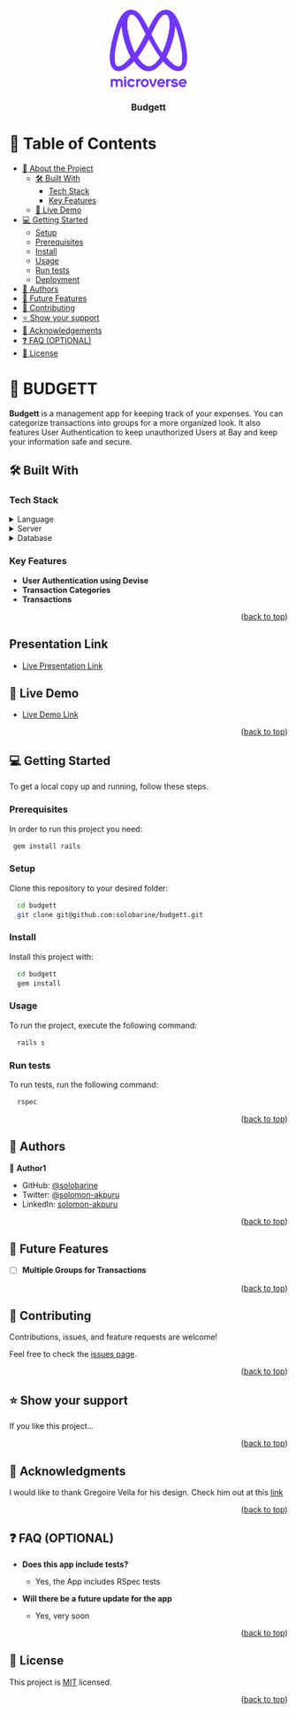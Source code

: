 <a name="readme-top"></a>
<div align="center">
  <img src="murple_logo.png" alt="logo" width="140"  height="auto" />
  <br/>

  <h3><b>Budgett</b></h3>

</div>

<!-- TABLE OF CONTENTS -->

# 📗 Table of Contents

- [📖 About the Project](#about-project)
  - [🛠 Built With](#built-with)
    - [Tech Stack](#tech-stack)
    - [Key Features](#key-features)
  - [🚀 Live Demo](#live-demo)
- [💻 Getting Started](#getting-started)
  - [Setup](#setup)
  - [Prerequisites](#prerequisites)
  - [Install](#install)
  - [Usage](#usage)
  - [Run tests](#run-tests)
  - [Deployment](#deployment)
- [👥 Authors](#authors)
- [🔭 Future Features](#future-features)
- [🤝 Contributing](#contributing)
- [⭐️ Show your support](#support)
- [🙏 Acknowledgements](#acknowledgements)
- [❓ FAQ (OPTIONAL)](#faq)
- [📝 License](#license)

<!-- PROJECT DESCRIPTION -->

# 📖 BUDGETT <a name="about-project"></a>

**Budgett** is a management app for keeping track of your expenses. You can categorize transactions into groups for a more organized look.
It also features User Authentication to keep unauthorized Users at Bay and keep your information safe and secure.

## 🛠 Built With <a name="built-with"></a>

### Tech Stack <a name="tech-stack"></a>

<details>
  <summary>Language</summary>
  <ul>
    <li><a href="https://www.ruby-lang.org/en/">Ruby</a></li>
  </ul>
</details>

<details>
  <summary>Server</summary>
  <ul>
    <li><a href="https://rubyonrails.org/">Rails</a></li>
  </ul>
</details>

<details>
<summary>Database</summary>
  <ul>
    <li><a href="https://www.postgresql.org/">PostgreSQL</a></li>
  </ul>
</details>

<!-- Features -->

### Key Features <a name="key-features"></a>

- **User Authentication using Devise**
- **Transaction Categories**
- **Transactions**

<p align="right">(<a href="#readme-top">back to top</a>)</p>

## Presentation Link
- [Live Presentation Link](https://www.loom.com/share/24d072c66f8b4f138bfd4e6fca2fcbb0)

## 🚀 Live Demo <a name="live-demo"></a>

- [Live Demo Link](https://budgett-6wap.onrender.com/)

<p align="right">(<a href="#readme-top">back to top</a>)</p>



## 💻 Getting Started <a name="getting-started"></a>

To get a local copy up and running, follow these steps.

### Prerequisites

In order to run this project you need:

```sh
 gem install rails
```

### Setup

Clone this repository to your desired folder:

```sh
  cd budgett
  git clone git@github.com:solobarine/budgett.git
```


### Install

Install this project with:

```sh
  cd budgett
  gem install
```


### Usage

To run the project, execute the following command:


```sh
  rails s
```

### Run tests

To run tests, run the following command:

```sh
  rspec
```

<p align="right">(<a href="#readme-top">back to top</a>)</p>


## 👥 Authors <a name="authors"></a>

👤 **Author1**

- GitHub: [@solobarine](https://github.com/solobarine)
- Twitter: [@solomon-akpuru](https://twitter.com/twitterhandle)
- LinkedIn: [solomon-akpuru](https://linkedin.com/in/solomon-akpuru)

<p align="right">(<a href="#readme-top">back to top</a>)</p>


## 🔭 Future Features <a name="future-features"></a>

- [ ] **Multiple Groups for Transactions**

<p align="right">(<a href="#readme-top">back to top</a>)</p>



## 🤝 Contributing <a name="contributing"></a>

Contributions, issues, and feature requests are welcome!

Feel free to check the [issues page](../../issues/).

<p align="right">(<a href="#readme-top">back to top</a>)</p>

<!-- SUPPORT -->

## ⭐️ Show your support <a name="support"></a>

If you like this project...

<p align="right">(<a href="#readme-top">back to top</a>)</p>

<!-- ACKNOWLEDGEMENTS -->

## 🙏 Acknowledgments <a name="acknowledgements"></a>

I would like to thank Gregoire Vella for his design. Check him out at this <a href="https://www.behance.net/gregoirevella">link</a>

<p align="right">(<a href="#readme-top">back to top</a>)</p>


## ❓ FAQ (OPTIONAL) <a name="faq"></a>

- **Does this app include tests?**

  - Yes, the App includes RSpec tests

- **Will there be a future update for the app**

  - Yes, very soon

<p align="right">(<a href="#readme-top">back to top</a>)</p>


## 📝 License <a name="license"></a>

This project is [MIT](./LICENSE) licensed.

<p align="right">(<a href="#readme-top">back to top</a>)</p>
